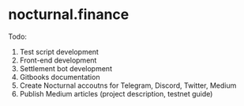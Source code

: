 # nocturnal.finance

Todo:  

 1)  Test script development
 2)  Front-end development
 3)  Settlement bot development
 4)  Gitbooks documentation
 5)  Create Nocturnal accoutns for Telegram, Discord, Twitter, Medium
 6)  Publish Medium articles (project description, testnet guide)
